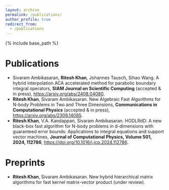 ```yaml
---
layout: archive
permalink: /publications/
author_profile: true
redirect_from:
  - /publications
---
```


{% include base_path %}

<!-- {% if site.author.googlescholar %}
  <div class="wordwrap">You can also find my articles on <a href="{{site.author.googlescholar}}">my Google Scholar profile</a>.</div>
{% endif %} -->

Publications
======
* Sivaram Ambikasaran, **Ritesh Khan**, Johannes Tausch, Sihao Wang. A hybrid interpolation ACA accelerated method for parabolic boundary integral operators, **SIAM Journal on Scientific Computing** (accepted & in press), <https://arxiv.org/abs/2408.04080>.
* **Ritesh Khan**, Sivaram Ambikasaran. New Algebraic Fast Algorithms for N-body Problems in Two and Three Dimensions, **Communications in Computational Physics** (accepted & in press), <https://arxiv.org/abs/2309.14085>.
* **Ritesh Khan**, V.A. Kandappan, Sivaram Ambikasaran. HODLRdD: A new black-box fast algorithm for N-body problems in d-dimensions with guaranteed error bounds: Applications to integral equations and support vector machines, **Journal of Computational Physics, Volume 501, 2024, 112786**, <https://doi.org/10.1016/j.jcp.2024.112786>.

  
Preprints
======
* **Ritesh Khan**, Sivaram Ambikasaran. New hybrid hierarchical matrix algorithms for fast kernel
matrix-vector product (under review).


